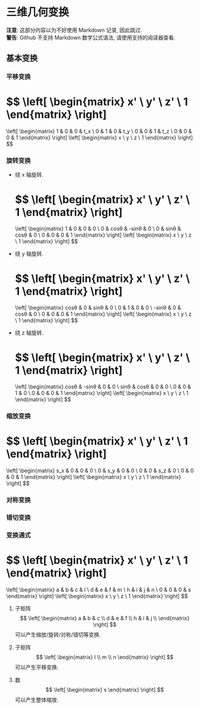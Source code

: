 # 三维几何变换

**注意**: 这部分内容以为不好使用 Markdown 记录, 因此跳过.  
**警告**: Github 不支持 Markdown 数学公式语法, 请使用支持的阅读器查看.  

## 基本变换

### 平移变换
$$
\left[
\begin{matrix}
  x' \\
  y' \\
  z' \\
  1
\end{matrix}
\right]
=
\left[
\begin{matrix}
  1 & 0 & 0 & t_x \\
  0 & 1 & 0 & t_y \\
  0 & 0 & 1 & t_z \\
  0 & 0 & 0 & 1
\end{matrix}
\right]
\left[
\begin{matrix}
  x \\
  y \\
  z \\
  1
\end{matrix}
\right]
$$

### 旋转变换
- 绕 x 轴旋转.

  $$
  \left[
  \begin{matrix}
    x' \\
    y' \\
    z' \\
    1
  \end{matrix}
  \right]
  =
  \left[
  \begin{matrix}
    1 & 0    & 0     & 0 \\
    0 & cosθ & -sinθ & 0 \\
    0 & sinθ & cosθ  & 0 \\
    0 & 0    & 0     & 1
  \end{matrix}
  \right]
  \left[
  \begin{matrix}
    x \\
    y \\
    z \\
    1
  \end{matrix}
  \right]
  $$

- 绕 y 轴旋转.

  $$
  \left[
  \begin{matrix}
    x' \\
    y' \\
    z' \\
    1
  \end{matrix}
  \right]
  =
  \left[
  \begin{matrix}
    cosθ  & 0 & sinθ & 0 \\
    0     & 1 & 0    & 0 \\
    -sinθ & 0 & cosθ & 0 \\
    0     & 0 & 0    & 1
  \end{matrix}
  \right]
  \left[
  \begin{matrix}
    x \\
    y \\
    z \\
    1
  \end{matrix}
  \right]
  $$

- 绕 z 轴旋转.

  $$
  \left[
  \begin{matrix}
    x' \\
    y' \\
    z' \\
    1
  \end{matrix}
  \right]
  =
  \left[
  \begin{matrix}
    cosθ & -sinθ & 0 & 0 \\
    sinθ & cosθ  & 0 & 0 \\
    0    & 0     & 1 & 0 \\
    0    & 0     & 0 & 1
  \end{matrix}
  \right]
  \left[
  \begin{matrix}
    x \\
    y \\
    z \\
    1
  \end{matrix}
  \right]
  $$

### 缩放变换
$$
\left[
\begin{matrix}
  x' \\
  y' \\
  z' \\
  1
\end{matrix}
\right]
=
\left[
\begin{matrix}
  s_x & 0 & 0 & 0 \\
  0 & s_y & 0 & 0 \\
  0 & 0 & s_z & 0 \\
  0 & 0 & 0 & 1
\end{matrix}
\right]
\left[
\begin{matrix}
  x \\
  y \\
  z \\
  1
\end{matrix}
\right]
$$

### 对称变换
### 错切变换

### 变换通式
$$
\left[
\begin{matrix}
  x' \\
  y' \\
  z' \\
  1
\end{matrix}
\right]
=
\left[
\begin{matrix}
  a & b & c & l \\
  d & e & f & m \\
  h & i & j & n \\
  0 & 0 & 0 & s
\end{matrix}
\right]
\left[
\begin{matrix}
  x \\
  y \\
  z \\
  1
\end{matrix}
\right]
$$

1. 子矩阵
$$
\left[
\begin{matrix}
  a & b & c \\
  d & e & f \\
  h & i & j \\
\end{matrix}
\right]
$$
可以产生缩放/旋转/对称/错切等变换.

2. 子矩阵
$$
\left[
\begin{matrix}
  l \\
  m \\
  n
\end{matrix}
\right]
$$
可以产生平移变换.

3. 数
$$
\left[
\begin{matrix}
  s
\end{matrix}
\right]
$$
可以产生整体缩放.
